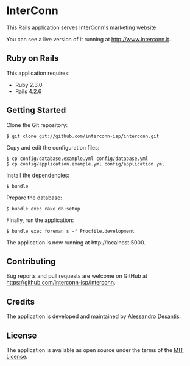 # InterConn

This Rails application serves InterConn's marketing website.

You can see a live version of it running at http://www.interconn.it.

Ruby on Rails
-------------

This application requires:

- Ruby 2.3.0
- Rails 4.2.6

Getting Started
---------------

Clone the Git repository:

```console
$ git clone git://github.com/interconn-isp/interconn.git
```

Copy and edit the configuration files:

```console
$ cp config/database.example.yml config/database.yml
$ cp config/application.example.yml config/application.yml
```

Install the dependencies:

```console
$ bundle
```

Prepare the database:

```console
$ bundle exec rake db:setup
```

Finally, run the application:

```console
$ bundle exec foreman s -f Procfile.development
```

The application is now running at http://localhost:5000.

Contributing
------------

Bug reports and pull requests are welcome on GitHub at
https://github.com/interconn-isp/interconn.

Credits
-------

The application is developed and maintained by [Alessandro Desantis](https://github.com/alessandro1997).

License
-------

The application is available as open source under the terms of the
[MIT License](http://opensource.org/licenses/MIT).
